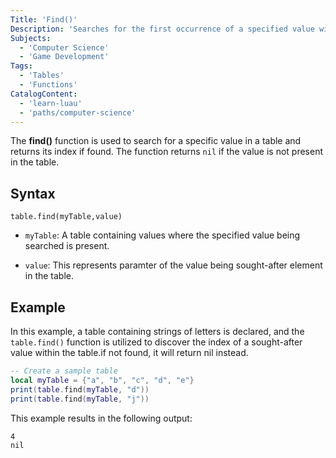 ```yaml
---
Title: 'Find()'
Description: 'Searches for the first occurrence of a specified value within a table.'
Subjects:
  - 'Computer Science'
  - 'Game Development'
Tags:
  - 'Tables'
  - 'Functions'
CatalogContent:
  - 'learn-luau'
  - 'paths/computer-science'
---
```


The **find()** function is used to search for a specific value in a table and returns its index if found. The function returns `nil` if the value is not present in the table.

## Syntax

```pseudo
table.find(myTable,value)
```

- `myTable`: A table containing values where the specified value being searched is present.

- `value`: This represents paramter of the value being sought-after element in the table.

## Example

In this example, a table containing strings of letters is declared, and the `table.find()` function is utilized to discover the index of a sought-after value within the table.if not found, it will return nil instead.

```lua
-- Create a sample table
local myTable = {"a", "b", "c", "d", "e"}
print(table.find(myTable, "d"))
print(table.find(myTable, "j"))
```

This example results in the following output:

```shell
4
nil
```
